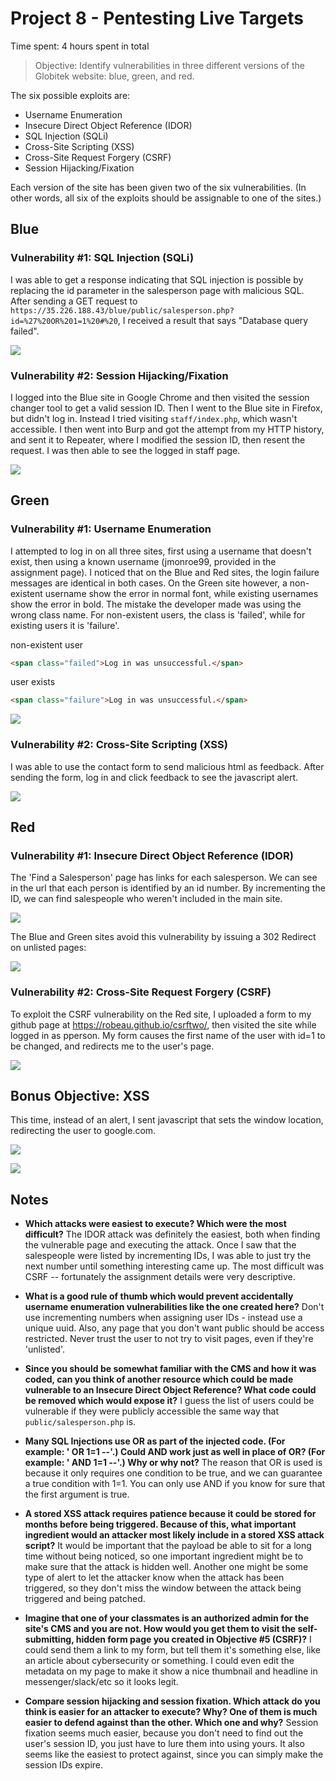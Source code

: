 # Project 8 - Pentesting Live Targets

Time spent: 4 hours spent in total

> Objective: Identify vulnerabilities in three different versions of the Globitek website: blue, green, and red.

The six possible exploits are:
* Username Enumeration
* Insecure Direct Object Reference (IDOR)
* SQL Injection (SQLi)
* Cross-Site Scripting (XSS)
* Cross-Site Request Forgery (CSRF)
* Session Hijacking/Fixation

Each version of the site has been given two of the six vulnerabilities. (In other words, all six of the exploits should be assignable to one of the sites.)

## Blue

### Vulnerability #1: SQL Injection (SQLi)
I was able to get a response indicating that SQL injection is possible by replacing the id parameter in the salesperson page with malicious SQL. After sending a GET request to `https://35.226.188.43/blue/public/salesperson.php?id=%27%20OR%201=1%20#%20`, I received a result that says "Database query failed".

![](https://github.com/robeau/codepath-assignments/blob/master/assets/Screen%20Shot%202018-03-30%20at%209.27.29%20PM.png)

### Vulnerability #2: Session Hijacking/Fixation
I logged into the Blue site in Google Chrome and then visited the session changer tool to get a valid session ID. Then I went to the Blue site in Firefox, but didn't log in. Instead I tried visiting `staff/index.php`, which wasn't accessible. I then went into Burp and got the attempt from my HTTP history, and sent it to Repeater, where I modified the session ID, then resent the request. I was then able to see the logged in staff page.

![](https://github.com/robeau/codepath-assignments/blob/master/assets/Screen%20Shot%202018-03-30%20at%2010.33.13%20PM.png)


## Green

### Vulnerability #1: Username Enumeration
I attempted to log in on all three sites, first using a username that doesn't exist, then using a known username (jmonroe99, provided in the assignment page).
I noticed that on the Blue and Red sites, the login failure messages are identical in both cases. On the Green site however, a non-existent username show the error in normal font, while existing usernames show the error in bold.
The mistake the developer made was using the wrong class name. For non-existent users, the class is 'failed', while for existing users it is 'failure'.

non-existent user
```html
<span class="failed">Log in was unsuccessful.</span>
```

user exists
```html
<span class="failure">Log in was unsuccessful.</span>
```

![](https://github.com/robeau/codepath-assignments/blob/master/assets/Screen%20Shot%202018-03-30%20at%208.50.26%20PM.png)

### Vulnerability #2: Cross-Site Scripting (XSS)
I was able to use the contact form to send malicious html as feedback. After sending the form, log in and click feedback to see the javascript alert.

![](https://github.com/robeau/codepath-assignments/blob/master/assets/Screen%20Shot%202018-03-30%20at%209.50.39%20PM.png)


## Red

### Vulnerability #1: Insecure Direct Object Reference (IDOR)
The 'Find a Salesperson' page has links for each salesperson. We can see in the url that each person is identified by an id number. By incrementing the ID, we can find salespeople who weren't included in the main site.

![](https://github.com/robeau/codepath-assignments/blob/master/assets/Screen%20Shot%202018-03-30%20at%209.23.16%20PM.png)

The Blue and Green sites avoid this vulnerability by issuing a 302 Redirect on unlisted pages:

![](https://github.com/robeau/codepath-assignments/blob/master/assets/Screen%20Shot%202018-03-30%20at%209.19.41%20PM.png)

### Vulnerability #2: Cross-Site Request Forgery (CSRF)
To exploit the CSRF vulnerability on the Red site, I uploaded a form to my github page at https://robeau.github.io/csrftwo/, then visited the site while logged in as pperson. My form causes the first name of the user with id=1 to be changed, and redirects me to the user's page.

![](https://github.com/robeau/codepath-assignments/blob/master/assets/Screen%20Shot%202018-03-30%20at%2010.14.39%20PM.png)


## Bonus Objective: XSS
This time, instead of an alert, I sent javascript that sets the window location, redirecting the user to google.com.

![](https://github.com/robeau/codepath-assignments/blob/master/assets/Screen%20Shot%202018-03-30%20at%2011.31.16%20PM.png)

![](https://i.imgur.com/f5CkS96.gifv)

## Notes
- **Which attacks were easiest to execute? Which were the most difficult?**
The IDOR attack was definitely the easiest, both when finding the vulnerable page and executing the attack. Once I saw that the salespeople were listed by incrementing IDs, I was able to just try the next number until something interesting came up.
The most difficult was CSRF -- fortunately the assignment details were very descriptive.

- **What is a good rule of thumb which would prevent accidentally username enumeration vulnerabilities like the one created here?**
Don't use incrementing numbers when assigning user IDs - instead use a unique uuid. Also, any page that you don't want public should be access restricted. Never trust the user to not try to visit pages, even if they're 'unlisted'.

- **Since you should be somewhat familiar with the CMS and how it was coded, can you think of another resource which could be made vulnerable to an Insecure Direct Object Reference? What code could be removed which would expose it?**
I guess the list of users could be vulnerable if they were publicly accessible the same way that `public/salesperson.php` is.

- **Many SQL Injections use OR as part of the injected code. (For example: ' OR 1=1 --'.) Could AND work just as well in place of OR? (For example: ' AND 1=1 --'.) Why or why not?**
The reason that OR is used is because it only requires one condition to be true, and we can guarantee a true condition with 1=1. You can only use AND if you know for sure that the first argument is true.

- **A stored XSS attack requires patience because it could be stored for months before being triggered. Because of this, what important ingredient would an attacker most likely include in a stored XSS attack script?**
It would be important that the payload be able to sit for a long time without being noticed, so one important ingredient might be to make sure that the attack is hidden well. Another one might be some type of alert to let the attacker know when the attack has been triggered, so they don't miss the window between the attack being triggered and being patched.

- **Imagine that one of your classmates is an authorized admin for the site's CMS and you are not. How would you get them to visit the self-submitting, hidden form page you created in Objective #5 (CSRF)?**
I could send them a link to my form, but tell them it's something else, like an article about cybersecurity or something. I could even edit the metadata on my page to make it show a nice thumbnail and headline in messenger/slack/etc so it looks legit.

- **Compare session hijacking and session fixation. Which attack do you think is easier for an attacker to execute? Why? One of them is much easier to defend against than the other. Which one and why?**
Session fixation seems much easier, because you don't need to find out the user's session ID, you just have to lure them into using yours. It also seems like the easiest to protect against, since you can simply make the session IDs expire.
